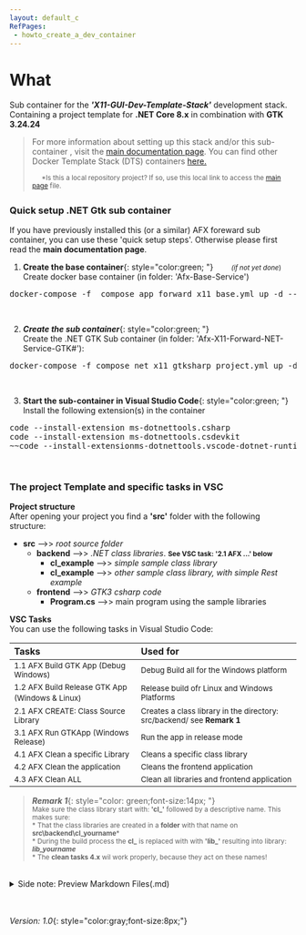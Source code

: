 ```yaml
---
layout: default_c
RefPages:
 - howto_create_a_dev_container   
--- 
```



# What
Sub container for the ***'X11-GUI-Dev-Template-Stack'*** development stack. Containing a project template for **.NET Core 8.x** in combination with **GTK 3.24.24**

> For more information about setting up this stack and/or this sub-container , visit the [main documentation page](https://nicojane.github.io/X11-GUI-Dev-Template-Stack/). You can find other Docker Template Stack (DTS) containers  [here.](https://nicojane.github.io/Docker-Template-Stacks-Home/)
>
> <sub> &nbsp;&nbsp;&nbsp;&nbsp; *Is this a local repository project? If so, use this local link to access the [main page](./index) file. <sub>
> <br>

### Quick setup .NET Gtk sub container
If you have previously installed this (or a similar) AFX foreward sub container, you can use these 'quick setup steps'. Otherwise please first read the **main documentation page**.


1. **Create the base container**{: style="color:green; "} &nbsp;&nbsp;&nbsp;&nbsp;&nbsp;&nbsp;  <small>*(if not yet done*) </small> <br>
Create docker base container (in folder: 'Afx-Base-Service')
<pre class="nje-cmd-one-line">docker-compose -f  compose_app_forward_x11_base.yml up -d --build --force-recreate  --remove-orphans </pre><br>

2. ***Create the sub container***{: style="color:green; "} <br>
Create the .NET GTK Sub container (in folder: 'Afx-X11-Forward-NET-Service-GTK#'): 
<pre class="nje-cmd-one-line">docker-compose -f compose_net_x11_gtksharp_project.yml up -d --build --force-recreate --remove-orphans  </pre><br>
 

3. **Start the sub-container in Visual Studio Code**{: style="color:green; "}<br>
Install the following extension(s) in the container
<pre class="nje-cmd-multi-line">code --install-extension ms-dotnettools.csharp
code --install-extension ms-dotnettools.csdevkit
~~code --install-extensionms-dotnettools.vscode-dotnet-runtime~~
</pre>
<br>

### The project Template and specific tasks in VSC
**Project structure** <br>
After opening your project you find a **'src'** folder with the following structure: <br>
- **src** -->> *root source folder*
  - **backend** -->> *.NET class libraries*. <small>**See VSC task: '2.1 AFX ...' below**</small>
    - **cl_example** -->> *simple sample class library*
    - **cl_example** -->> *other sample class library, with simple Rest example*
  - **frontend** -->> *GTK3 csharp code*
    - **Program.cs** -->> main program using the sample libraries

**VSC Tasks** <br>
You can use the following tasks in Visual Studio Code: 

| Tasks                                                                       | Used for                                  |
|:-----                                                                       |:--------                                  |
|<small>1.1 AFX Build GTK App (Debug Windows)</small>                         | <small>Debug Build all for the Windows platform </small> |
|<small>1.2 AFX Build Release GTK App (Windows & Linux)</small>&nbsp; | <small>Release build ofr Linux and Windows Platforms </small>
|<small>2.1 AFX CREATE: Class Source Library </small>                         | <small>Creates a class library in the directory: src/backend/ see **Remark 1** </small>
|<small>3.1 AFX Run GTKApp (Windows Release) </small>                         | <small>Run the app in release mode </small>
|<small>4.1 AFX Clean a specific Library </small>                             | <small>Cleans a specific class library </small>
|<small>4.2 AFX Clean the application </small>                                | <small>Cleans the frontend application  </small>
|<small>4.3 AFX Clean ALL </small>                                            | <small>Clean all libraries and frontend application </small>

 >***Remark 1***{: style="color: green;font-size:14px; "} <small> <br>Make sure the class library start with: **'cl_'** followed by a descriptive name. This makes sure:
 <br><span class="nje-ident" style="--nje-number-of-spaces: 30px;"></span> * That the class libraries are created in a **folder** with that name on **src\backend\cl_yourname***
 <br><span class="nje-ident" style="--nje-number-of-spaces: 30px;"></span> * During the build process the **cl_** is replaced with with **'lib_'**  resulting into library: ***lib_yourname***
<br><span class="nje-ident" style="--nje-number-of-spaces: 30px;"></span> * The **clean tasks 4.x** wil work properly, because they act on these names!
 </small> 

<br>

<details closed>  
  <summary class="clickable-summary">
  <span  class="summary-icon"></span> 
  Side note: Preview Markdown Files(.md)
  </summary> 	<!-- On same line is failure, Don't indent the following Markdown lines!  -->

> <br>
> 
> ### Preview Markdown Files(.md)
>
>To preview the Markdown (.md) files in this project, one of the best solutions is to open these files in Visual Studio Code (VSC) and install the plugin: **Markdown Preview GitHub Styling** (Tested with version 2.04). Other plugins, or plugins for other programs, may not always work correctly with the file links in the documentation. I use the file link syntax supported by GitHub (Jekyll), which is also compatible with the above-mentioned plugin.
>
> To display the Preview screen in VSC: 
>- Ensure that you are **not** working in ***Restricted mode***.
>- Click on the "file.md" tab and choose: "Open preview." 
>- Alternatively, you can click the 'Open Preview to the Side' button at the top right. 
>
><br>
<a href="https://github.com/mjbvz/vscode-github-markdown-preview-style" target="_blank">Click here for more information on the Markdown Preview GitHub Styling plugin</a>
</details>


<br><br>
*Version: 1.0*{: style="color:gray;font-size:8px;"}